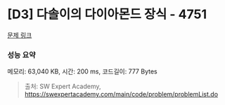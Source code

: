 # [D3] 다솔이의 다이아몬드 장식 - 4751 

[문제 링크](https://swexpertacademy.com/main/code/problem/problemDetail.do?contestProbId=AWSNw5jKzwMDFAUr) 

### 성능 요약

메모리: 63,040 KB, 시간: 200 ms, 코드길이: 777 Bytes



> 출처: SW Expert Academy, https://swexpertacademy.com/main/code/problem/problemList.do